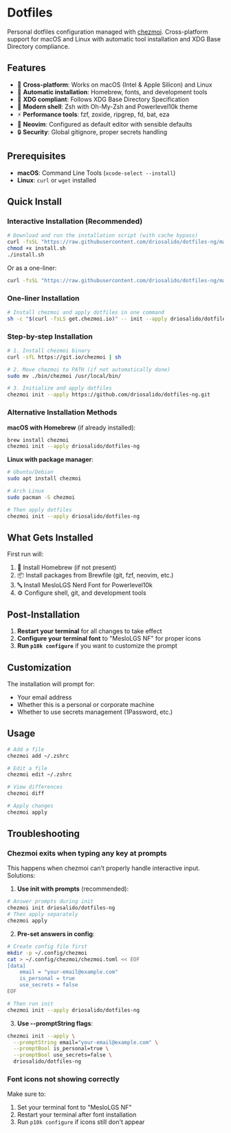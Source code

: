 # Dotfiles

Personal dotfiles configuration managed with [chezmoi](https://chezmoi.io/). Cross-platform support for macOS and Linux with automatic tool installation and XDG Base Directory compliance.

## Features

- 🍎 **Cross-platform**: Works on macOS (Intel & Apple Silicon) and Linux
- 🚀 **Automatic installation**: Homebrew, fonts, and development tools
- 📁 **XDG compliant**: Follows XDG Base Directory Specification
- 🎨 **Modern shell**: Zsh with Oh-My-Zsh and Powerlevel10k theme
- ⚡ **Performance tools**: fzf, zoxide, ripgrep, fd, bat, eza
- 📝 **Neovim**: Configured as default editor with sensible defaults
- 🔒 **Security**: Global gitignore, proper secrets handling

## Prerequisites

- **macOS**: Command Line Tools (`xcode-select --install`)
- **Linux**: `curl` or `wget` installed

## Quick Install

### Interactive Installation (Recommended)

```bash
# Download and run the installation script (with cache bypass)
curl -fsSL "https://raw.githubusercontent.com/driosalido/dotfiles-ng/main/install.sh?$(date +%s)" -o install.sh
chmod +x install.sh
./install.sh
```

Or as a one-liner:
```bash
curl -fsSL "https://raw.githubusercontent.com/driosalido/dotfiles-ng/main/install.sh?$(date +%s)" -o install.sh && chmod +x install.sh && ./install.sh && rm install.sh
```

### One-liner Installation

```bash
# Install chezmoi and apply dotfiles in one command
sh -c "$(curl -fsLS get.chezmoi.io)" -- init --apply driosalido/dotfiles-ng
```

### Step-by-step Installation

```bash
# 1. Install chezmoi binary
curl -sfL https://git.io/chezmoi | sh

# 2. Move chezmoi to PATH (if not automatically done)
sudo mv ./bin/chezmoi /usr/local/bin/

# 3. Initialize and apply dotfiles
chezmoi init --apply https://github.com/driosalido/dotfiles-ng.git
```

### Alternative Installation Methods

**macOS with Homebrew** (if already installed):
```bash
brew install chezmoi
chezmoi init --apply driosalido/dotfiles-ng
```

**Linux with package manager**:
```bash
# Ubuntu/Debian
sudo apt install chezmoi

# Arch Linux
sudo pacman -S chezmoi

# Then apply dotfiles
chezmoi init --apply driosalido/dotfiles-ng
```

## What Gets Installed

First run will:
1. 🍺 Install Homebrew (if not present)
2. 📦 Install packages from Brewfile (git, fzf, neovim, etc.)
3. 🔤 Install MesloLGS Nerd Font for Powerlevel10k
4. ⚙️ Configure shell, git, and development tools

## Post-Installation

1. **Restart your terminal** for all changes to take effect
2. **Configure your terminal font** to "MesloLGS NF" for proper icons
3. **Run `p10k configure`** if you want to customize the prompt

## Customization

The installation will prompt for:
- Your email address
- Whether this is a personal or corporate machine
- Whether to use secrets management (1Password, etc.)

## Usage

```zsh
# Add a file
chezmoi add ~/.zshrc

# Edit a file
chezmoi edit ~/.zshrc

# View differences
chezmoi diff

# Apply changes
chezmoi apply
```

## Troubleshooting

### Chezmoi exits when typing any key at prompts

This happens when chezmoi can't properly handle interactive input. Solutions:

1. **Use init with prompts** (recommended):
```bash
# Answer prompts during init
chezmoi init driosalido/dotfiles-ng
# Then apply separately
chezmoi apply
```

2. **Pre-set answers in config**:
```bash
# Create config file first
mkdir -p ~/.config/chezmoi
cat > ~/.config/chezmoi/chezmoi.toml << EOF
[data]
    email = "your-email@example.com"
    is_personal = true
    use_secrets = false
EOF

# Then run init
chezmoi init --apply driosalido/dotfiles-ng
```

3. **Use --promptString flags**:
```bash
chezmoi init --apply \
  --promptString email="your-email@example.com" \
  --promptBool is_personal=true \
  --promptBool use_secrets=false \
  driosalido/dotfiles-ng
```

### Font icons not showing correctly

Make sure to:
1. Set your terminal font to "MesloLGS NF"
2. Restart your terminal after font installation
3. Run `p10k configure` if icons still don't appear
